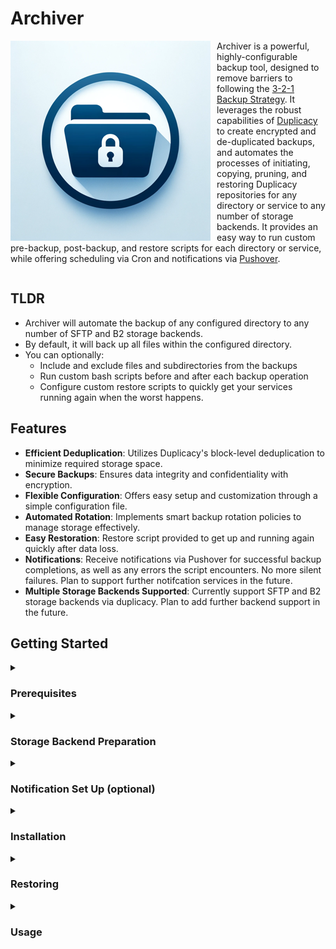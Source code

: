 # Archiver

<p>
  <img src="logos/320x320.png" alt="Logo" align="left" style="margin-right: 10px;">
  Archiver is a powerful, highly-configurable backup tool, designed to remove barriers to following the <a href="https://www.backblaze.com/blog/the-3-2-1-backup-strategy/">3-2-1 Backup Strategy</a>. It leverages the robust capabilities of <a href="https://github.com/gilbertchen/duplicacy">Duplicacy</a> to create encrypted and de-duplicated backups, and automates the processes of initiating, copying, pruning, and restoring Duplicacy repositories for any directory or service to any number of storage backends. It provides an easy way to run custom pre-backup, post-backup, and restore scripts for each directory or service, while offering scheduling via Cron and notifications via <a href="https://pushover.net">Pushover</a>.
</p>

<div style="clear: both;"></div>

## TLDR
- Archiver will automate the backup of any configured directory to any number of SFTP and B2 storage backends.
- By default, it will back up all files within the configured directory.
- You can optionally:
  - Include and exclude files and subdirectories from the backups
  - Run custom bash scripts before and after each backup operation
  - Configure custom restore scripts to quickly get your services running again when the worst happens.

## Features

- **Efficient Deduplication**: Utilizes Duplicacy's block-level deduplication to minimize required storage space.
- **Secure Backups**: Ensures data integrity and confidentiality with encryption.
- **Flexible Configuration**: Offers easy setup and customization through a simple configuration file.
- **Automated Rotation**: Implements smart backup rotation policies to manage storage effectively.
- **Easy Restoration**: Restore script provided to get up and running again quickly after data loss.
- **Notifications**: Receive notifications via Pushover for successful backup completions, as well as any errors the script encounters. No more silent failures. Plan to support further notifcation services in the future.
- **Multiple Storage Backends Supported**: Currently support SFTP and B2 storage backends via duplicacy. Plan to add further backend support in the future.

## Getting Started

<details>
  <summary><h3>Prerequisites</h3></summary>

  - **Supported OS**: Currently only support debian-based linux.
  - **Supported Architecture**: Currently support ARM64 and AMD64.
  - **Required Dependencies**: Requires git to clone this GitHub repository. All other required dependencies installed via setup script.
  - **SFTP-Supporting Storage (i.e. Synology NAS) or BackBlaze B2 Required**: You should have at least one available supported storage target (SFTP or B2) configured before installing.
  - **Configuration File**: Setup script can optionally aid in creating a config file. Otherwise, you can manually copy and edit the example config file.
  - **Notifications**: Optional notifications via Pushover. Pushover account required to receive notifications.
</details>

<details>
  <summary><h3>Storage Backend Preparation</h3></summary>

  #### SFTP - [Synology](https://www.synology.com/en-us) NAS
  - **Enable SFTP**:
    - Login as an administrator to your Synology DiskStation Manager (DSM) Web UI (usually http://<ip.address.of.your.nas>:5000).
    - Open **Control Panel**.
    - Select **File Services** under **File Sharing**.
    - Select the **FTP** tab in the top.
    - Leave options under **FTP / FTPS** unselected. **SFTP** is not FTP or FTPS, even though the naming can be confusing.
    - Check the box to **Enable SFTP service** under **SFTP**.
    - Can change the **Port number**, or leave as the default **22**.
    - Click **Apply** in the bottom right corner.
  - **Create User (if needed)**:
    - From **Control Panel**, select **User & Group** under **File Sharing**.
    - Under **User** in the top, click **Create**.
    - Give your user a **Name** and **Password**.
    - Click **Next**.
    - Select the checkboxes for the **Groups** this user should join.
    - Click **Next**.
    - **Assign shared folder permissions** if desired.
    - Click **Next**.
    - **Assign user quota** if desired.
    - Click **Next**.
    - Select the checkbox for **Allow** for **SFTP**, and set other **Application Permissions** as desired.
    - Click **Next**.
    - **Set user speed limit** if desired.
    - Click **Next**.
    - Confirm your selections and click **Done**.
  - **Create Shared Folder**:
    - From **Control Panel**, select **Shared Folder** under **File Sharing**.
    - Click **Create** and then **Create Shared Folder** in the top.
    - Give your new shared folder a **Name**, and either leave all settings on the page at their default, or adjust as you see fit.
    - Click **Next**.
    - On the next page, select **Skip** or **Protect this shared folder by encrypting it**.
      - Best practice is to encrypt at the *Volume* level, rather than at the *Shared Folder* level.
      - Do not select **Protect this shared folder with WriteOnce**.
    - Click **Next**.
    - Configure advanced settings to your preference.
      - If your underlying file system is BTRFS, recommend selecting **Enable data checksum for advanced data integrity**.
    - Click **Next**.
    - Confirm your selections and click **Next**.
    - Select a user to give **Read/Write** access.
    - Click **Apply**.
  - **Provide SSH Public Key File**:
    - If you already have an id_ed25519 SSH key (id_rsa not supported), you can complete this section now. Otherwise, the **Setup Script** below can create an SSH key for you, and you can come back to complete this section after the SSH key file is created.
    - From **Control Panel**, select **User & Group** under **File Sharing**.
    - Click **Advanced** at the top.
    - At the bottom, under **User Home**, select the checkbox to **Enable user home service**.
    - Click **Apply**.
    - From the DSM home screen, open **File Station**.
    - In the list of **Shared Folders** on the left, select **homes**.
      - ***Important***: If you select **home** instead of **homes**, you will only see the home directory of the logged in user. To add an SSH key for another user, you will need to open **homes** instead.
    - Open the folder for the user that will be used to access the share.
    - If there is already a folder named **.ssh**, double click that folder to open it. Otherwise, click **Create** at the top, then click **Create folder** in the drop down, and name the new folder **.ssh** (the leading period is required), and finally double click the newly created **.ssh** folder to open it.
      - ***Important***: Must click **Create folder** and not **Create shared folder**. The former does what we need, creating a directory within the currently open directory. The latter is to create a new higher-level shared network folder.
    - Name the new folder **.ssh**. The leading period is required.
    - Double click the newly created **.ssh** directory to open it.
    - If there is already a file named **authorized_keys**, do the following:
      - Double-click the **authorized_keys** file to download it.
      - Using a text editor, add a new line to the bottom of the document containing the contents of your public SSH key file, usually named id_ed25519.pub. The line should start with **ssh-ed25519 AAAA...**.
      - Save the document with the line added.
      - Back in **File Station**, right click **authorized_keys**, click **rename**, and rename the file to **authorized_keys.backup**.
      - Click **Upload** in the top, then click **Upload - Skip**, and browse to and select the edited **authorized_keys** file, and click **Open**.
      - Ensure the file uploads correctly and is named **authorized_keys**.
    - If there is not already a file named **authorized_keys**, do the following:
      - Using a text editor, create a new file, and copy the contents of your public SSH key file, usually named id_ed25519.pub, to this new file. The line should start with **ssh-ed25519 AAAA...**.  Save the new file as **authorized_keys**.
      - Back in **File Station**, click **Upload** at the top, then click **Upload - Skip**, and browse to and select the newly created **authorized_keys** file, and click **Open**.
      - Ensure the file uploads correctly and is named **authorized_keys**.

  #### B2 - [BackBlaze](https://www.backblaze.com/)
  - **Account**:
    - [Create an account](https://www.backblaze.com/sign-up/cloud-storage) or [Sign In](https://secure.backblaze.com/user_signin.htm) to **[BackBlaze](https://www.backblaze.com/)**.
    - Select **My Settings** under **Account** in the left-hand menu.
    - Check the box for **B2 Cloud Storage** under **Enabled Products**.
    - Click **OK**.
  - **Bucket**:
    - Select **Buckets** under **B2 Cloud Storage** in the left-hand menu.
    - Select **Create a Bucket**.
    - Give your bucket a **Bucket Unique Name**.
    - Files in Bucket are: **Private**.
    - Default Encryption: **Enable**.
    - Object Lock: **Disable**.
    - Select **Create a Bucket** at the bottom when ready.
    - Lifecycle Settings should be default: **Keep all versions of the file (default)**
  - **Application Key**:
    - Select **Application Keys** under **Account** in the left-hand menu.
    - Select **Add a New Application Key**.
    - Give your key a **Name of Key**.
    - For **Allow access to Bucket(s)**, select the bucket you created above.
    - For **Type of Access**, select **Read and Write**.
    - Check the box to **Allow List All Bucket Names**.
    - Leave **File name prefix** and **Duration (seconds)** blank.
    - Select **Create New Key** at the bottom when ready.
    - Make note of your **keyID** and **applicationKey**. The Application Key will only be displayed once.
</details>

<details>
  <summary><h3>Notification Set Up (optional)</h3></summary>

  #### [Pushover](https://pushover.net)
  - [Create an account](https://pushover.net/signup) or [Sign In](https://pushover.net/login) to **[Pushover](https://pushover.net)**.
  - Make note of **Your User Key**, located at the top-right corner of the Pushover Dashboard after logging in.
  - In order to receive notifications, you will need to **[Add a Phone, Tablet, or Desktop](https://pushover.net/clients)** to your account.
  - From the Pushover Dashboard, scroll to the bottom and select **[Create an Application/API Token](https://pushover.net/apps/build)**.
  - Give your application a **Name**, and optionally a **Description**, **URL**, and/or **Icon**.
  - Check the box to agree to the **Terms and Conditions**, and click **Create Application**.
  - Make note of the **API Token/Key**, located at the top of the page after creating the Application.
</details>

<details>
  <summary><h3>Installation</h3></summary>

  #### Git Installation

  - Check if git is already installed
  ```bash
  git --version
  ```

  - Install git if not installed
  ```bash
  sudo apt update
  ```
  ```bash
  sudo apt install git -y
  ```

  #### Archiver Script Installation

  - ##### Navigate to the desired parent directory for the project.
    - For example, if installing in home dir:
    ```bash
    cd ~
    ```

  - ##### Clone the GitHub repository
  ```bash
  git clone https://github.com/SisyphusMD/archiver.git
  ```

  - ##### Run the setup script
  ```bash
  sudo ./archiver/setup.sh
  ```

  - ##### Follow the instructions in the automated setup script to:
    - Install required package dependencies for the setup script.
      - If any missing dependencies are found, you will be prompted to allow their installation.
    - Download the appropriate Duplicacy binary for your system.
      - If the Duplicacy binary cannot be found, you will be prompted to allow its installation.
    - Generate the required RSA keypair for Duplicacy storage encryption.
      - If RSA key files are not found, you will be prompted to generate them.
      - See [here](https://forum.duplicacy.com/t/new-feature-rsa-encryption/2662) for manual generation details.
    - Generate SSH key files required for SFTP storage backends.
      - If SSH key files are not found, you will be prompted to generate them.
      - To generate manually, run this from the archiver directory:
        ```bash
        mkdir -p .keys && ssh-keygen -t ed25519 -f .keys/id_ed25519" -N "" -C "archiver"
        ```
        - Do **NOT** provide a passphrase when prompted.
    - Build your configuration file.
      - If your configuration file is not found, you will be prompted to build it.
      - An example configuration file is provided in the examples directory, if you prefer to configure manually.
    - Schedule Archiver to run automatically via cron.
      - See this [Cronitor Guide](https://cronitor.io/guides/cron-jobs) for details on scheduling via cron.

  - ##### Optionally, prepare custom service-backup-settings.sh and restore-service.sh files for any of your services and place in their respective service directories. Examples of these files can be found in the examples directory.

  - ##### ***IMPORTANT:*** You **MUST** keep backups of your .keys directory and all its contents, as well as your config.sh file. These will be needed to restore backups. If you can't restore your backups, why make them in the first place?
    - Don't attempt to just back up your keys and config file using this script. If you did that, and you lost them, you may not be able to get them back, given you don't have them anymore to access their backups.
</details>

<details>
  <summary><h3>Restoring</h3></summary>

  #### Restoring Archiver

  - Navigate to the desired parent directory for the project, and clone the GitHub repository as noted in the **Installation** steps.
  ```bash
  cd ~
  ```
  ```bash
  git clone https://github.com/SisyphusMD/archiver.git
  ```

  - Run the setup script to install dependencies and the Duplicacy binary, and restore cron scheduling, but otherwise you can skip the portions that create new SSH keys, RSA keys, and config file. You will need to provide your backed up .keys/ directory and config.sh file.
  ```bash
  sudo ./archiver/setup.sh
  ```

  - Copy your prior .keys directory (including your SSH and RSA key files) into the archiver directory. This should include **id_ed25519**, **id_ed25519.pub**, **private.pem**, and **public.pem**.

  - Copy your prior **config.sh** into the project directory.

  #### Restoring Services

  - Run the restore script once for each service you need to restore.
  ```bash
  sudo ./archiver/restore.sh
  ```
</details>

<details>
  <summary><h3>Usage</h3></summary>

  - If you completed the cron setup step while installing, Archiver will run automatically following the schedule you set.
    - Depending on the size of your directories and your network speeds, the first run may take a long time.
    - Archiver utilizes a LOCKFILE mechanism to ensure that multiple instances do not run concurrently.

  - To manually start a backup, run the following from your archiver directory:
    ```bash
    sudo ./archiver.sh
    ```
  - To manually start a backup with logs displaying, run the following from your archiver directory:
    ```bash
    sudo ./archiver.sh --view-logs
    ```
  - To check on the process of an actively running Archiver backup, run the following from your archiver directory:
    ```bash
    sudo ./view-logs.sh
    ```
  - To stop/cancel an actively running Archiver backup, run the following from your archiver directory:
    ```bash
    sudo ./stop-archiver.sh
    ```

  - All archiver scripts must be run with sudo or as root. This is in order to preserve ownership of files being backed up, and for access to files not owned by your user.
</details>